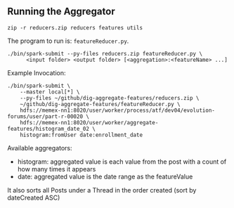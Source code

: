 Running the Aggregator
--------------------------------
```
zip -r reducers.zip reducers features utils
```

The program to run is: <code>featureReducer.py</code>. 

```
./bin/spark-submit --py-files reducers.zip featureReducer.py \
      <input folder> <output folder> [<aggregation>:<featureName> ...]
```

Example Invocation:

```
./bin/spark-submit \
    --master local[*] \
    --py-files ~/github/dig-aggregate-features/reducers.zip \
    ~/github/dig-aggregate-features/featureReducer.py \
    hdfs://memex-nn1:8020/user/worker/process/atf/dev04/evolution-forums/user/part-r-00020 \
    hdfs://memex-nn1:8020/user/worker/aggregate-features/histogram_date_02 \
    histogram:fromUser date:enrollment_date
```

Available aggregators:

  - histogram: aggregated value is each value from the post with a count of how many times it appears
  - date: aggregated value is the date range as the featureValue
  
  
It also sorts all Posts under a Thread in the order created (sort by dateCreated ASC)
